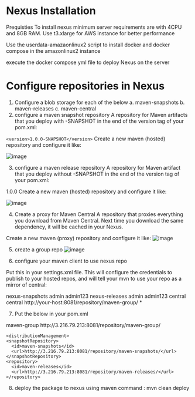 # Nexus Installation
Prequisties 
  To install nexus minimum server requirements are with 4CPU and 8GB RAM. Use t3.xlarge for AWS instance for better performance
  
Use the userdata-amazaonlinux2 script to install docker and docker compose in the amazonlinux2 instance

execute the docker compose yml file to deploy Nexus on the server
# Configure repositories in Nexus
1. Configure a blob storage for each of the below
    a. maven-snapshots
    b. maven-releases
    c. maven-central
2. configure a maven snapshot repository
A repository for Maven artifacts that you deploy with -SNAPSHOT in the end of the version tag of your pom.xml:

`<version>1.0.0-SNAPSHOT</version>`
Create a new maven (hosted) repository and configure it like:

![image](https://user-images.githubusercontent.com/20510066/132102877-f877d83d-2323-4583-8f58-35a4fd822264.png)


3. configure a maven release repository
A repository for Maven artifact that you deploy without -SNAPSHOT in the end of the version tag of your pom.xml:

<version>1.0.0</version>
Create a new maven (hosted) repository and configure it like:

![image](https://user-images.githubusercontent.com/20510066/132102884-91f66929-94b9-4050-bdd1-135fb2fc175d.png)

4. Create a proxy for Maven Central
A repository that proxies everything you download from Maven Central. Next time you download the same dependency, it will be cached in your Nexus.

Create a new maven (proxy) repository and configure it like:
![image](https://user-images.githubusercontent.com/20510066/132102907-f7c5f463-0188-4eaa-a221-4ad6a1f252ac.png)

5. create a group repo
![image](https://user-images.githubusercontent.com/20510066/132102934-e6819c56-b536-4c26-a8e1-56252cbadb24.png)

6. configure your maven client to use nexus repo

Put this in your settings.xml file. This will configure the credentials to publish to your hosted repos, and will tell your mvn to use your repo as a mirror of central:

<?xml version="1.0" encoding="UTF-8"?>
<settings xmlns="http://maven.apache.org/SETTINGS/1.1.0"
  xmlns:xsi="http://www.w3.org/2001/XMLSchema-instance"
  xsi:schemaLocation="http://maven.apache.org/SETTINGS/1.1.0 http://maven.apache.org/xsd/settings-1.1.0.xsd">

  <servers>
    <server>
      <id>nexus-snapshots</id>
      <username>admin</username>
      <password>admin123</password>
    </server>
    <server>
      <id>nexus-releases</id>
      <username>admin</username>
      <password>admin123</password>
    </server>
  </servers>

  <mirrors>
    <mirror>
      <id>central</id>
      <name>central</name>
      <url>http://your-host:8081/repository/maven-group/</url>
      <mirrorOf>*</mirrorOf>
    </mirror>
  </mirrors>

</settings>

7. Put the below in your pom.xml
<project>
  <repositories>
    <repository>
      <id>maven-group</id>
      <url>http://3.216.79.213:8081/repository/maven-group/</url>
    </repository>
  </repositories>

    <distributionManagement>
    <snapshotRepository>
      <id>maven-snapshots</id>
      <url>http://3.216.79.213:8081/repository/maven-snapshots/</url>
    </snapshotRepository>
    <repository>
      <id>maven-releases</id>
      <url>http://3.216.79.213:8081/repository/maven-releases/</url>
    </repository>
  </distributionManagement>
 </project>

8. deploy the package to nexus using maven command : mvn clean deploy
